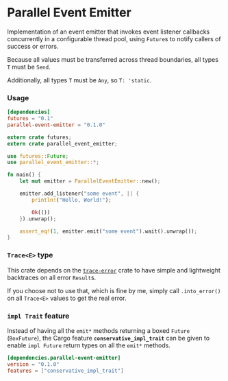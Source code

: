 Parallel Event Emitter
======================

Implementation of an event emitter that invokes event listener callbacks concurrently in a configurable thread pool,
using `Future`s to notify callers of success or errors.

Because all values must be transferred across thread boundaries, all types `T` must be `Send`.

Additionally, all types `T` must be `Any`, so `T: 'static`.

### Usage

```toml
[dependencies]
futures = "0.1"
parallel-event-emitter = "0.1.0"
```

```rust
extern crate futures;
extern crate parallel_event_emitter;

use futures::Future;
use parallel_event_emitter::*;

fn main() {
    let mut emitter = ParallelEventEmitter::new();

    emitter.add_listener("some event", || {
        println!("Hello, World!");

        Ok(())
    }).unwrap();

    assert_eq!(1, emitter.emit("some event").wait().unwrap());
}
```

### `Trace<E>` type

This crate depends on the [`trace-error`](https://crates.io/crates/trace-error) crate to have simple and lightweight backtraces on all error `Result`s.

If you choose not to use that, which is fine by me, simply call `.into_error()` on all `Trace<E>` values to get the real error.

### `impl Trait` feature

Instead of having all the `emit*` methods returning a boxed `Future` (`BoxFuture`),
the Cargo feature **`conservative_impl_trait`** can be given to enable `impl Future` return types on
all the `emit*` methods.

```toml
[dependencies.parallel-event-emitter]
version = "0.1.0"
features = ["conservative_impl_trait"]
```